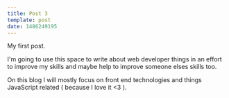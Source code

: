 ```yaml
---
title: Post 3
template: post
date: 1486249195
---
```



My first post.

I'm going to use this space to write about web developer things in an effort to improve my skills and maybe help to improve someone elses skills too.

On this blog I will mostly focus on front end technologies and things JavaScript related ( because I love it <3 ).
